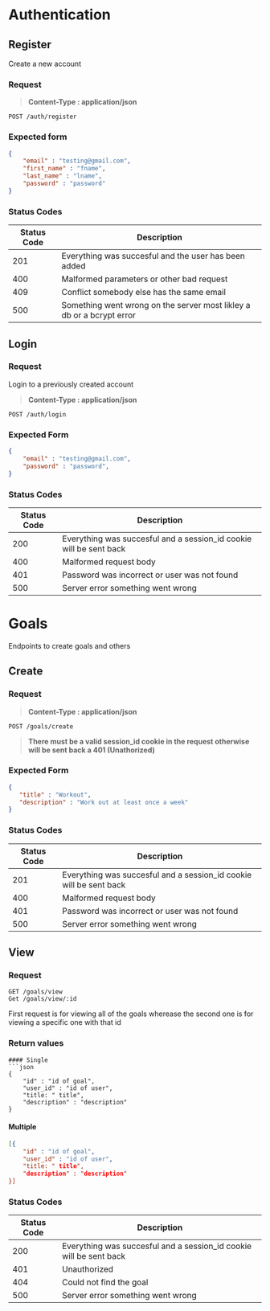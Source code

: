 # Authentication
## Register
Create a new account

### Request 
> **Content-Type : application/json** 
```http
POST /auth/register
```

### Expected form

```json
{
    "email" : "testing@gmail.com",
    "first_name" : "fname",
    "last_name" : "lname",
    "password" : "password"
}
```

### Status Codes
| Status Code | Description |
|-------------|-------------|
| 201         | Everything was succesful and the user has been added |
| 400         | Malformed parameters or other bad request |
| 409         | Conflict somebody else has the same email |
| 500         | Something went wrong on the server most likley a db or a bcrypt error|
## Login
### Request
Login to a previously created account
> **Content-Type : application/json** 
```http
POST /auth/login
```

### Expected Form
```json
{
    "email" : "testing@gmail.com",
    "password" : "password",
}
```

### Status Codes
| Status Code | Description| 
|-------------|------------|
| 200         | Everything was succesful and a session_id cookie will be sent back |
| 400         | Malformed request body |  
| 401         | Password was incorrect or user was not found | 
| 500         | Server error something went wrong |

# Goals 
Endpoints to create goals and others
## Create
### Request
> **Content-Type : application/json** 
```http
POST /goals/create
```
> **There must be a valid session_id cookie in the request otherwise will be sent back a 401 (Unathorized)** 

### Expected Form
```json
{
   "title" : "Workout",
   "description" : "Work out at least once a week"
}
```
### Status Codes
| Status Code | Description| 
|-------------|------------|
| 201         | Everything was succesful and a session_id cookie will be sent back |
| 400         | Malformed request body |  
| 401         | Password was incorrect or user was not found | 
| 500         | Server error something went wrong |

## View
### Request
```http
GET /goals/view
Get /goals/view/:id
```
First request is for viewing all of the goals wherease the second one is for viewing a specific one with that id

### Return values 
```
#### Single
```json
{
    "id" : "id of goal",
    "user_id" : "id of user",
    "title: " title",
    "description" : "description"
}
```
#### Multiple
```json
[{
    "id" : "id of goal",
    "user_id" : "id of user",
    "title: " title",
    "description" : "description"
}]
```
### Status Codes
| Status Code | Description| 
|-------------|------------|
| 200         | Everything was succesful and a session_id cookie will be sent back |
| 401         | Unauthorized |
| 404         | Could not find the goal |
| 500         | Server error something went wrong |
